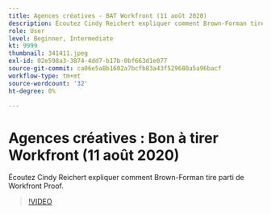 ```yaml
---
title: Agences créatives - BAT Workfront (11 août 2020)
description: Écoutez Cindy Reichert expliquer comment Brown-Forman tire parti de Workfront Proof.
role: User
level: Beginner, Intermediate
kt: 9999
thumbnail: 341411.jpeg
exl-id: 02e598a3-3874-4dd7-b17b-0bf663d1e077
source-git-commit: ca06e5a8b1602a7bcfb83a43f529680a5a96bacf
workflow-type: tm+mt
source-wordcount: '32'
ht-degree: 0%

---
```


# Agences créatives : Bon à tirer Workfront (11 août 2020)

Écoutez Cindy Reichert expliquer comment Brown-Forman tire parti de Workfront Proof.

>[!VIDEO](https://video.tv.adobe.com/v/341411/?quality=12&learn=on)
